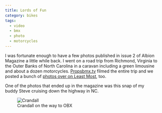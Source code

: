 ```yaml
---
title: Lords of Fun
category: bikes
tags:
  - video
  - bmx
  - photo
  - motorcycles
---
```


I was fortunate enough to have a few photos published in issue 2 of Albion Magazine a little while back. I went on a road trip from Richmond, Virginia to the Outer Banks of North Carolina in a caravan including a green limousine and about a dozen motorcycles. [Propsbmx.tv](https://vimeo.com/32484086) filmed the entire trip and we posted a bunch of [photos over on Least Most](https://leastmost.com/features/lords-of-fun-2-photos/), too.

One of the photos that ended up in the magazine was this snap of my buddy Steve cruising down the highway in NC.

<figure>
  <img src="/img/crandall-240.jpg" sizes="100vw" srcset="/img/crandall-800.jpg 640w, /img/crandall-1024.jpg 800w, /img/crandall-1600.jpg 1024w" alt="Crandall">
  <figcaption>Crandall on the way to OBX</figcaption>
</figure>
